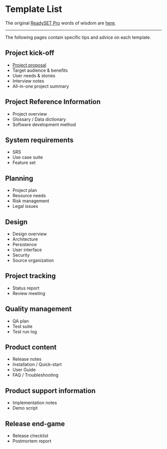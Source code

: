 # Template List

The original [ReadySET Pro](http://readysetpro.com) words of wisdom are [here](http://www.readysetpro.com/words-of-wisdom).

***

The following pages contain specific tips and advice on each template.

## Project kick-off

* [Project proposal](Words-of-Wisdom-Proposal)
* Target audience & benefits
* User needs & stories
* Interview notes
* All-in-one project summary

## Project Reference Information

* Project overview
* Glossary / Data dictionary
* Software development method

## System requirements

* SRS
* Use case suite
* Feature set

## Planning

* Project plan
* Resource needs
* Risk management
* Legal issues

## Design

* Design overview
* Architecture
* Persistence
* User interface
* Security
* Source organization

## Project tracking

* Status report
* Review meeting

## Quality management

* QA plan
* Test suite
* Test run log

## Product content

* Release notes
* Installation / Quick-start
* User Guide
* FAQ / Troubleshooting

## Product support information

* Implementation notes
* Demo script

## Release end-game

* Release checklist
* Postmortem report
